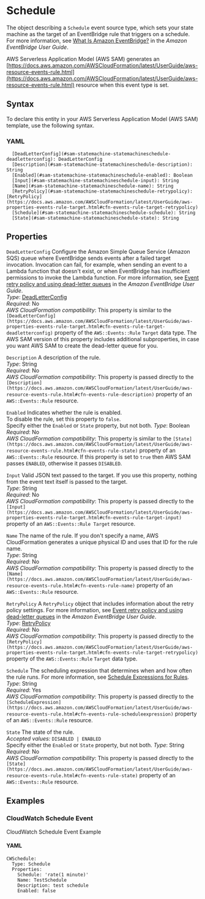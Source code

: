 # Schedule<a name="sam-property-statemachine-statemachineschedule"></a>

The object describing a `Schedule` event source type, which sets your state machine as the target of an EventBridge rule that triggers on a schedule\. For more information, see [What Is Amazon EventBridge?](https://docs.aws.amazon.com/eventbridge/latest/userguide/what-is-amazon-eventbridge.html) in the *Amazon EventBridge User Guide*\.

AWS Serverless Application Model \(AWS SAM\) generates an [https://docs.aws.amazon.com/AWSCloudFormation/latest/UserGuide/aws-resource-events-rule.html](https://docs.aws.amazon.com/AWSCloudFormation/latest/UserGuide/aws-resource-events-rule.html) resource when this event type is set\.

## Syntax<a name="sam-property-statemachine-statemachineschedule-syntax"></a>

To declare this entity in your AWS Serverless Application Model \(AWS SAM\) template, use the following syntax\.

### YAML<a name="sam-property-statemachine-statemachineschedule-syntax.yaml"></a>

```
  [DeadLetterConfig](#sam-statemachine-statemachineschedule-deadletterconfig): DeadLetterConfig
  [Description](#sam-statemachine-statemachineschedule-description): String
  [Enabled](#sam-statemachine-statemachineschedule-enabled): Boolean
  [Input](#sam-statemachine-statemachineschedule-input): String
  [Name](#sam-statemachine-statemachineschedule-name): String
  [RetryPolicy](#sam-statemachine-statemachineschedule-retrypolicy): [RetryPolicy](https://docs.aws.amazon.com/AWSCloudFormation/latest/UserGuide/aws-properties-events-rule-target.html#cfn-events-rule-target-retrypolicy)
  [Schedule](#sam-statemachine-statemachineschedule-schedule): String
  [State](#sam-statemachine-statemachineschedule-state): String
```

## Properties<a name="sam-property-statemachine-statemachineschedule-properties"></a>

 `DeadLetterConfig`   <a name="sam-statemachine-statemachineschedule-deadletterconfig"></a>
Configure the Amazon Simple Queue Service \(Amazon SQS\) queue where EventBridge sends events after a failed target invocation\. Invocation can fail, for example, when sending an event to a Lambda function that doesn't exist, or when EventBridge has insufficient permissions to invoke the Lambda function\. For more information, see [Event retry policy and using dead\-letter queues](https://docs.aws.amazon.com/eventbridge/latest/userguide/rule-dlq.html) in the *Amazon EventBridge User Guide*\.  
*Type*: [DeadLetterConfig](sam-property-statemachine-statemachinescheduledeadletterconfig.md)  
*Required*: No  
*AWS CloudFormation compatibility*: This property is similar to the `[DeadLetterConfig](https://docs.aws.amazon.com/AWSCloudFormation/latest/UserGuide/aws-properties-events-rule-target.html#cfn-events-rule-target-deadletterconfig)` property of the `AWS::Events::Rule` `Target` data type\. The AWS SAM version of this property includes additional subproperties, in case you want AWS SAM to create the dead\-letter queue for you\.

 `Description`   <a name="sam-statemachine-statemachineschedule-description"></a>
A description of the rule\.  
*Type*: String  
*Required*: No  
*AWS CloudFormation compatibility*: This property is passed directly to the `[Description](https://docs.aws.amazon.com/AWSCloudFormation/latest/UserGuide/aws-resource-events-rule.html#cfn-events-rule-description)` property of an `AWS::Events::Rule` resource\.

 `Enabled`   <a name="sam-statemachine-statemachineschedule-enabled"></a>
Indicates whether the rule is enabled\.  
To disable the rule, set this property to `false`\.  
Specify either the `Enabled` or `State` property, but not both\.
*Type*: Boolean  
*Required*: No  
*AWS CloudFormation compatibility*: This property is similar to the `[State](https://docs.aws.amazon.com/AWSCloudFormation/latest/UserGuide/aws-resource-events-rule.html#cfn-events-rule-state)` property of an `AWS::Events::Rule` resource\. If this property is set to `true` then AWS SAM passes `ENABLED`, otherwise it passes `DISABLED`\.

 `Input`   <a name="sam-statemachine-statemachineschedule-input"></a>
Valid JSON text passed to the target\. If you use this property, nothing from the event text itself is passed to the target\.  
*Type*: String  
*Required*: No  
*AWS CloudFormation compatibility*: This property is passed directly to the `[Input](https://docs.aws.amazon.com/AWSCloudFormation/latest/UserGuide/aws-properties-events-rule-target.html#cfn-events-rule-target-input)` property of an `AWS::Events::Rule Target` resource\.

 `Name`   <a name="sam-statemachine-statemachineschedule-name"></a>
The name of the rule\. If you don't specify a name, AWS CloudFormation generates a unique physical ID and uses that ID for the rule name\.  
*Type*: String  
*Required*: No  
*AWS CloudFormation compatibility*: This property is passed directly to the `[Name](https://docs.aws.amazon.com/AWSCloudFormation/latest/UserGuide/aws-resource-events-rule.html#cfn-events-rule-name)` property of an `AWS::Events::Rule` resource\.

 `RetryPolicy`   <a name="sam-statemachine-statemachineschedule-retrypolicy"></a>
A `RetryPolicy` object that includes information about the retry policy settings\. For more information, see [Event retry policy and using dead\-letter queues](https://docs.aws.amazon.com/eventbridge/latest/userguide/rule-dlq.html) in the *Amazon EventBridge User Guide*\.  
*Type*: [RetryPolicy](https://docs.aws.amazon.com/AWSCloudFormation/latest/UserGuide/aws-properties-events-rule-target.html#cfn-events-rule-target-retrypolicy)  
*Required*: No  
*AWS CloudFormation compatibility*: This property is passed directly to the `[RetryPolicy](https://docs.aws.amazon.com/AWSCloudFormation/latest/UserGuide/aws-properties-events-rule-target.html#cfn-events-rule-target-retrypolicy)` property of the `AWS::Events::Rule` `Target` data type\.

 `Schedule`   <a name="sam-statemachine-statemachineschedule-schedule"></a>
The scheduling expression that determines when and how often the rule runs\. For more information, see [Schedule Expressions for Rules](https://docs.aws.amazon.com/eventbridge/latest/userguide/eb-create-rule-schedule.html)\.  
*Type*: String  
*Required*: Yes  
*AWS CloudFormation compatibility*: This property is passed directly to the `[ScheduleExpression](https://docs.aws.amazon.com/AWSCloudFormation/latest/UserGuide/aws-resource-events-rule.html#cfn-events-rule-scheduleexpression)` property of an `AWS::Events::Rule` resource\.

 `State`   <a name="sam-statemachine-statemachineschedule-state"></a>
The state of the rule\.  
*Accepted values:* `DISABLED | ENABLED`  
Specify either the `Enabled` or `State` property, but not both\.
*Type*: String  
*Required*: No  
*AWS CloudFormation compatibility*: This property is passed directly to the `[State](https://docs.aws.amazon.com/AWSCloudFormation/latest/UserGuide/aws-resource-events-rule.html#cfn-events-rule-state)` property of an `AWS::Events::Rule` resource\.

## Examples<a name="sam-property-statemachine-statemachineschedule--examples"></a>

### CloudWatch Schedule Event<a name="sam-property-statemachine-statemachineschedule--examples--cloudwatch-schedule-event"></a>

CloudWatch Schedule Event Example

#### YAML<a name="sam-property-statemachine-statemachineschedule--examples--cloudwatch-schedule-event--yaml"></a>

```
CWSchedule:
  Type: Schedule
  Properties:
    Schedule: 'rate(1 minute)'
    Name: TestSchedule
    Description: test schedule
    Enabled: false
```